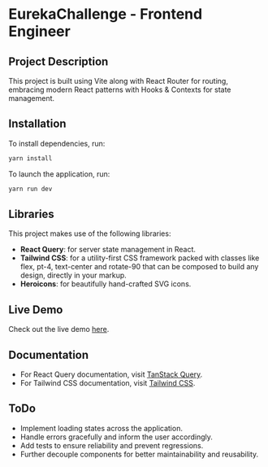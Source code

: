 # EurekaChallenge - Frontend Engineer

## Project Description

This project is built using Vite along with React Router for routing, embracing modern React patterns with Hooks & Contexts for state management.

## Installation

To install dependencies, run:

```bash
yarn install
```

To launch the application, run:

```bash
yarn run dev
```

## Libraries

This project makes use of the following libraries:

- **React Query**: for server state management in React.
- **Tailwind CSS**: for a utility-first CSS framework packed with classes like flex, pt-4, text-center and rotate-90 that can be composed to build any design, directly in your markup.
- **Heroicons**: for beautifully hand-crafted SVG icons.

## Live Demo

Check out the live demo [here](https://erk-challenge.netlify.app/).

## Documentation

- For React Query documentation, visit [TanStack Query](https://tanstack.com/query/v3/docs/react/overview).
- For Tailwind CSS documentation, visit [Tailwind CSS](https://tailwindcss.com/).

## ToDo

- Implement loading states across the application.
- Handle errors gracefully and inform the user accordingly.
- Add tests to ensure reliability and prevent regressions.
- Further decouple components for better maintainability and reusability.
